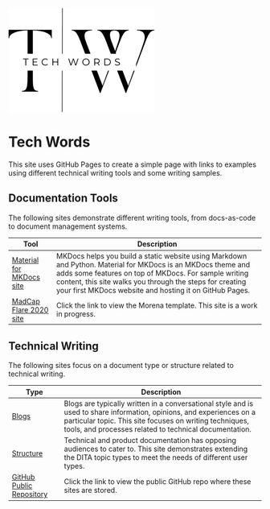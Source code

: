 ![Tech Words example website](images/Black%20Elegant%20Modern%20Name%20Initials%20Monogram%20Logo%201a.png)

# Tech Words

This site uses GitHub Pages to create a simple page with links to examples using different technical writing tools and some writing samples.

## Documentation Tools

The following sites demonstrate different writing tools, from docs-as-code to document management systems.

| Tool | Description |
|------|-------------|
| [Material for MKDocs site](https://techwords.github.io/mkdocs/) | MKDocs helps you build a static website using Markdown and Python. Material for MKDocs is an MKDocs theme and adds some features on top of MKDocs. For sample writing content, this site walks you through the steps for creating your first MKDocs website and hosting it on GitHub Pages. |
| [MadCap Flare 2020 site](https://techwords.github.io/madcap/Content/Home.htm) | Click the link to view the Morena template. This site is a work in progress. |

## Technical Writing

The following sites focus on a document type or structure related to technical writing.

| Type | Description |
|------|-------------|
| [Blogs](https://techwords.github.io/blogs/) | Blogs are typically written in a conversational style and is used to share information, opinions, and experiences on a particular topic. This site focuses on writing techniques, tools, and processes related to technical documentation. |
| [Structure](https://techwords.github.io/structure/) | Technical and product documentation has opposing audiences to cater to. This site demonstrates extending the DITA topic types to meet the needs of different user types. |
| [GitHub Public Repository](https://github.com/techwords/techwords.github.io) | Click the link to view the public GitHub repo where these sites are stored. |
